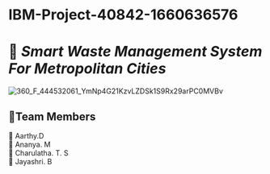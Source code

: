 # IBM-Project-40842-1660636576
# :articulated_lorry: *Smart Waste Management System For Metropolitan Cities*

![360_F_444532061_YmNp4G21KzvLZDSk1S9Rx29arPC0MVBv](https://user-images.githubusercontent.com/88130181/190528444-dcf1990f-477f-482f-a5eb-efbb716a7c87.jpg)

## :handshake:Team Members

:girl: Aarthy.D <br>
:girl: Ananya. M <br>
:girl: Charulatha. T. S <br>
:girl: Jayashri. B



